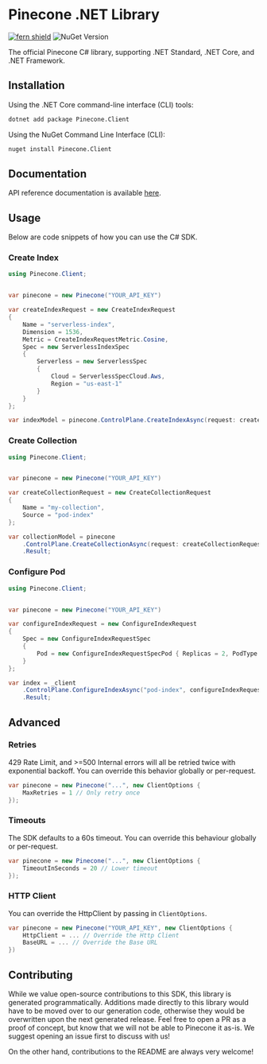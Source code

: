 # Pinecone .NET Library

[![fern shield](https://img.shields.io/badge/%F0%9F%8C%BF-SDK%20generated%20by%20Fern-brightgreen)](https://github.com/fern-api/fern)
![NuGet Version](https://img.shields.io/nuget/v/Pinecone.Net)

The official Pinecone C# library, supporting .NET Standard, .NET Core, and .NET Framework.

## Installation

Using the .NET Core command-line interface (CLI) tools:

```sh
dotnet add package Pinecone.Client
```

Using the NuGet Command Line Interface (CLI):

```sh
nuget install Pinecone.Client
```

## Documentation

API reference documentation is available [here](https://docs.pinecone.io/reference/api/introduction).

## Usage

Below are code snippets of how you can use the C# SDK.

### Create Index

```csharp
using Pinecone.Client;


var pinecone = new Pinecone("YOUR_API_KEY")

var createIndexRequest = new CreateIndexRequest
{
    Name = "serverless-index",
    Dimension = 1536,
    Metric = CreateIndexRequestMetric.Cosine,
    Spec = new ServerlessIndexSpec
    {
        Serverless = new ServerlessSpec
        {
            Cloud = ServerlessSpecCloud.Aws,
            Region = "us-east-1"
        }
    }
};

var indexModel = pinecone.ControlPlane.CreateIndexAsync(request: createIndexRequest).Result;
```

### Create Collection

```csharp
using Pinecone.Client;


var pinecone = new Pinecone("YOUR_API_KEY")

var createCollectionRequest = new CreateCollectionRequest
{
    Name = "my-collection",
    Source = "pod-index"
};

var collectionModel = pinecone
    .ControlPlane.CreateCollectionAsync(request: createCollectionRequest)
    .Result;
```

### Configure Pod

```csharp
using Pinecone.Client;


var pinecone = new Pinecone("YOUR_API_KEY")

var configureIndexRequest = new ConfigureIndexRequest
{
    Spec = new ConfigureIndexRequestSpec
    {
        Pod = new ConfigureIndexRequestSpecPod { Replicas = 2, PodType = "p1.x1" }
    }
};

var index = _client
    .ControlPlane.ConfigureIndexAsync("pod-index", configureIndexRequest)
    .Result;
```

## Advanced

### Retries

429 Rate Limit, and >=500 Internal errors will all be
retried twice with exponential backoff. You can override this behavior
globally or per-request.

```csharp
var pinecone = new Pinecone("...", new ClientOptions {
    MaxRetries = 1 // Only retry once
});
```

### Timeouts

The SDK defaults to a 60s timeout. You can override this behaviour
globally or per-request.

```csharp
var pinecone = new Pinecone("...", new ClientOptions {
    TimeoutInSeconds = 20 // Lower timeout
});
```

### HTTP Client

You can override the HttpClient by passing in `ClientOptions`.

```csharp
var pinecone = new Pinecone("YOUR_API_KEY", new ClientOptions {
    HttpClient = ... // Override the Http Client
    BaseURL = ... // Override the Base URL
})
```

## Contributing

While we value open-source contributions to this SDK, this library
is generated programmatically. Additions made directly to this library
would have to be moved over to our generation code, otherwise they would
be overwritten upon the next generated release. Feel free to open a PR as a
proof of concept, but know that we will not be able to Pinecone it as-is.
We suggest opening an issue first to discuss with us!

On the other hand, contributions to the README are always very welcome!
